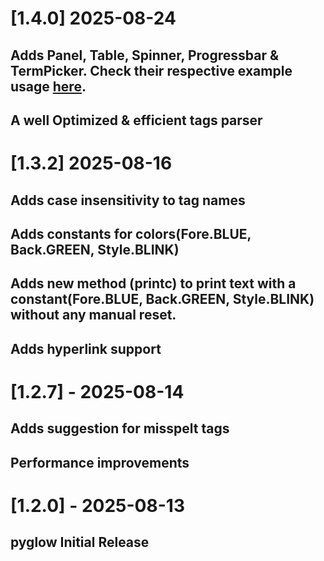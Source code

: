 # [1.4.0] 2025-08-24

## Adds Panel, Table, Spinner, Progressbar & TermPicker. Check their respective example usage [here](https://github.com/birukbelihu/pyglow/raw/master/examples).
## A well Optimized & efficient tags parser

# [1.3.2] 2025-08-16

## Adds case insensitivity to tag names

## Adds constants for colors(Fore.BLUE, Back.GREEN, Style.BLINK)

## Adds new method (printc) to print text with a constant(Fore.BLUE, Back.GREEN, Style.BLINK) without any manual reset.

## Adds hyperlink support

# [1.2.7] - 2025-08-14

## Adds suggestion for misspelt tags

## Performance improvements

# [1.2.0] - 2025-08-13

## pyglow Initial Release
